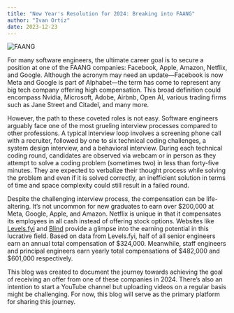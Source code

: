 ```yaml
---
title: "New Year's Resolution for 2024: Breaking into FAANG"
author: "Ivan Ortiz"
date: 2023-12-23
---
```


![FAANG](https://external-content.duckduckgo.com/iu/?u=https%3A%2F%2Fwww.thestreet.com%2F.image%2Ft_share%2FMTgxNzI1NDIxMzEyNjgxNTc5%2Ffaanglogos_1200px.jpg&f=1&nofb=1&ipt=124a25bcc2a2521a1b908cd67825fcfe70e5f33fe40f5eadce6f72ab7c3a3f1f&ipo=images)

For many software engineers, the ultimate career goal is to secure a position at one of the FAANG companies: Facebook, Apple, Amazon, Netflix, and Google. Although the acronym may need an update—Facebook is now Meta and Google is part of Alphabet—the term has come to represent any big tech company offering high compensation. This broad definition could encompass Nvidia, Microsoft, Adobe, Airbnb, Open AI, various trading firms such as Jane Street and Citadel, and many more.

However, the path to these coveted roles is not easy. Software engineers arguably face one of the most grueling interview processes compared to other professions. A typical interview loop involves a screening phone call with a recruiter, followed by one to six technical coding challenges, a system design interview, and a behavioral interview. During each technical coding round, candidates are observed via webcam or in person as they attempt to solve a coding problem (sometimes two) in less than forty-five minutes. They are expected to verbalize their thought process while solving the problem and even if it is solved correctly, an inefficient solution in terms of time and space complexity could still result in a failed round.

Despite the challenging interview process, the compensation can be life-altering. It’s not uncommon for new graduates to earn over $200,000 at Meta, Google, Apple, and Amazon. Netflix is unique in that it compensates its employees in all cash instead of offering stock options. Websites like <a href="https://www.levels.fyi/?compare=Google,Northrop%20Grumman,Disney&track=Software%20Engineer" target="_blank" rel="noopener noreferrer">Levels.fyi</a> and <a href="https://www.teamblind.com/" target="_blank" rel="noopener noreferrer">Blind</a> provide a glimpse into the earning potential in this lucrative field. Based on data from Levels.fyi, half of all senior engineers earn an annual total compensation of $324,000. Meanwhile, staff engineers and principal engineers earn yearly total compensations of $482,000 and $601,000 respectively.

This blog was created to document the journey towards achieving the goal of receiving an offer from one of these companies in 2024. There’s also an intention to start a YouTube channel but uploading videos on a regular basis might be challenging. For now, this blog will serve as the primary platform for sharing this journey.  